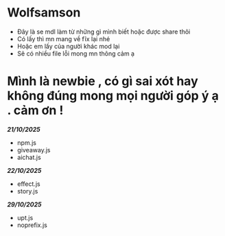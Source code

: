 # Wolfsamson
 - Đây là se mdl làm từ những gì mình biết hoặc được share thôi 
 - Có lấy thì mn mang về fĩx lại nhé 
 - Hoặc em lấy của người khác mod lại
 - Sẽ có nhiều file lỗi mong mn thông cảm ạ
# Mình là newbie , có gì sai xót hay không đúng mong mọi người góp ý ạ . cảm ơn !
_____21/10/2025_____
 - npm.js
 - giveaway.js
 - aichat.js

_____22/10/2025_____
 - effect.js
 - story.js

_____29/10/2025_____
 - upt.js
 - noprefix.js
